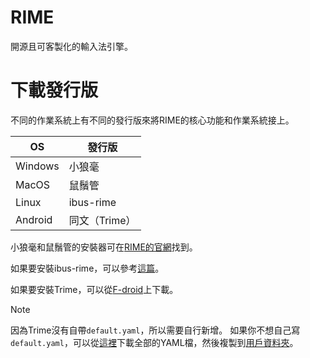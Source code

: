 # RIME

開源且可客製化的輸入法引擎。

# 下載發行版

不同的作業系統上有不同的發行版來將RIME的核心功能和作業系統接上。

| OS | 發行版  |
|----|------|
|Windows | 小狼毫|
|MacOS | 鼠鬚管|
|Linux| ibus-rime |
|Android | 同文（Trime） |

小狼毫和鼠鬚管的安裝器可在[RIME的官網](https://rime.im/download/)找到。

如果要安裝ibus-rime，可以參考[這篇](01-1%20ibus-rime.md)。

如果要安裝Trime，可以從[F-droid](https://f-droid.org/zh_Hant/)上下載。
> [!Note]
> 因為Trime沒有自帶`default.yaml`，所以需要自行新增。
> 如果你不想自己寫`default.yaml`，可以從[這裡](https://github.com/rime/rime-prelude)下載全部的YAML檔，然後複製到[用戶資料夾](02%20important%20folder.md#用戶資料夾)。